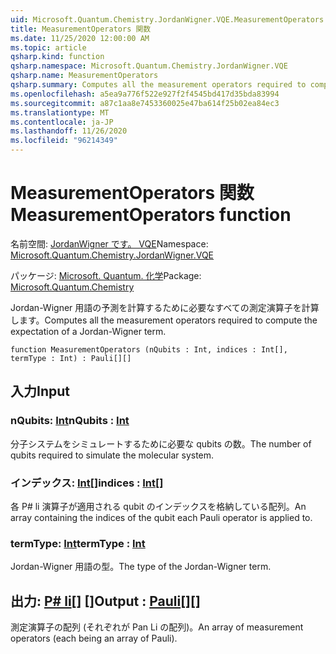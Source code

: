 ```yaml
---
uid: Microsoft.Quantum.Chemistry.JordanWigner.VQE.MeasurementOperators
title: MeasurementOperators 関数
ms.date: 11/25/2020 12:00:00 AM
ms.topic: article
qsharp.kind: function
qsharp.namespace: Microsoft.Quantum.Chemistry.JordanWigner.VQE
qsharp.name: MeasurementOperators
qsharp.summary: Computes all the measurement operators required to compute the expectation of a Jordan-Wigner term.
ms.openlocfilehash: a5ea9a776f522e927f2f4545bd417d35bda83994
ms.sourcegitcommit: a87c1aa8e7453360025e47ba614f25b02ea84ec3
ms.translationtype: MT
ms.contentlocale: ja-JP
ms.lasthandoff: 11/26/2020
ms.locfileid: "96214349"
---
```

# <a name="measurementoperators-function"></a><span data-ttu-id="04315-102">MeasurementOperators 関数</span><span class="sxs-lookup"><span data-stu-id="04315-102">MeasurementOperators function</span></span>

<span data-ttu-id="04315-103">名前空間: [JordanWigner です。 VQE](xref:Microsoft.Quantum.Chemistry.JordanWigner.VQE)</span><span class="sxs-lookup"><span data-stu-id="04315-103">Namespace: [Microsoft.Quantum.Chemistry.JordanWigner.VQE](xref:Microsoft.Quantum.Chemistry.JordanWigner.VQE)</span></span>

<span data-ttu-id="04315-104">パッケージ: [Microsoft. Quantum. 化学](https://nuget.org/packages/Microsoft.Quantum.Chemistry)</span><span class="sxs-lookup"><span data-stu-id="04315-104">Package: [Microsoft.Quantum.Chemistry](https://nuget.org/packages/Microsoft.Quantum.Chemistry)</span></span>


<span data-ttu-id="04315-105">Jordan-Wigner 用語の予測を計算するために必要なすべての測定演算子を計算します。</span><span class="sxs-lookup"><span data-stu-id="04315-105">Computes all the measurement operators required to compute the expectation of a Jordan-Wigner term.</span></span>

```qsharp
function MeasurementOperators (nQubits : Int, indices : Int[], termType : Int) : Pauli[][]
```


## <a name="input"></a><span data-ttu-id="04315-106">入力</span><span class="sxs-lookup"><span data-stu-id="04315-106">Input</span></span>

### <a name="nqubits--int"></a><span data-ttu-id="04315-107">nQubits: [Int](xref:microsoft.quantum.lang-ref.int)</span><span class="sxs-lookup"><span data-stu-id="04315-107">nQubits : [Int](xref:microsoft.quantum.lang-ref.int)</span></span>

<span data-ttu-id="04315-108">分子システムをシミュレートするために必要な qubits の数。</span><span class="sxs-lookup"><span data-stu-id="04315-108">The number of qubits required to simulate the molecular system.</span></span>


### <a name="indices--int"></a><span data-ttu-id="04315-109">インデックス: [Int](xref:microsoft.quantum.lang-ref.int)[]</span><span class="sxs-lookup"><span data-stu-id="04315-109">indices : [Int](xref:microsoft.quantum.lang-ref.int)[]</span></span>

<span data-ttu-id="04315-110">各 P# li 演算子が適用される qubit のインデックスを格納している配列。</span><span class="sxs-lookup"><span data-stu-id="04315-110">An array containing the indices of the qubit each Pauli operator is applied to.</span></span>


### <a name="termtype--int"></a><span data-ttu-id="04315-111">termType: [Int](xref:microsoft.quantum.lang-ref.int)</span><span class="sxs-lookup"><span data-stu-id="04315-111">termType : [Int](xref:microsoft.quantum.lang-ref.int)</span></span>

<span data-ttu-id="04315-112">Jordan-Wigner 用語の型。</span><span class="sxs-lookup"><span data-stu-id="04315-112">The type of the Jordan-Wigner term.</span></span>



## <a name="output--pauli"></a><span data-ttu-id="04315-113">出力: [P# li](xref:microsoft.quantum.lang-ref.pauli)[] []</span><span class="sxs-lookup"><span data-stu-id="04315-113">Output : [Pauli](xref:microsoft.quantum.lang-ref.pauli)[][]</span></span>

<span data-ttu-id="04315-114">測定演算子の配列 (それぞれが Pan Li の配列)。</span><span class="sxs-lookup"><span data-stu-id="04315-114">An array of measurement operators (each being an array of Pauli).</span></span>